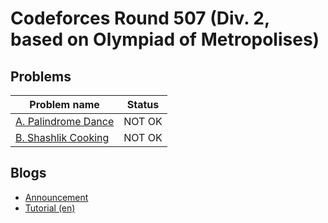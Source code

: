# Codeforces Round 507 (Div. 2, based on Olympiad of Metropolises)

## Problems

|Problem name|Status|
|------------|---------|
| [A. Palindrome Dance](problems/A._Palindrome_Dance.md)|NOT OK|
| [B. Shashlik Cooking](problems/B._Shashlik_Cooking.md)|NOT OK|
## Blogs

- [Announcement](blogs/Announcement.md)
- [Tutorial (en)](blogs/Tutorial_(en).md)
